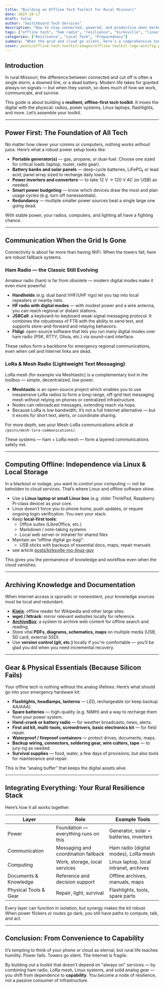 ```yaml
---
title: "Building an Offline Tech Toolkit for Rural Missouri"
date: 2025-10-17
draft: false
author: "Switchboard Tech Services"
description: "How to stay connected, powered, and productive when darkness or outages strike — from ham radios to Linux laptops and flashlights."
tags: ["offline tech", "ham radio", "resilience", "kirksville", "linux", "emergency toolkit"]
categories: ["Resilience", "Local Tech", "Preparedness"]
summary: "When the grid and cloud go silent, here’s a comprehensive toolkit of power, comms, and gear that will still work in rural Missouri."
cover: posts/offline-tech-toolkit/images/offline-toolkit-lego-minifig.png
---
```


## Introduction

In rural Missouri, the difference between connected and cut off is often a single storm, a downed line, or a dead battery. Modern life takes for granted always-on signals — but when they vanish, so does much of how we work, communicate, and survive.

This guide is about building a **resilient, offline-first tech toolkit**. It mixes the digital with the physical: radios, power systems, Linux laptops, flashlights, and more. Let’s assemble your toolkit.

---

## Power First: The Foundation of All Tech

No matter how clever your comms or computers, nothing works without juice. Here’s what a robust power setup looks like:

- **Portable generator(s)** — gas, propane, or dual-fuel. Choose one sized for critical loads (laptop, router, radio gear).  
- **Battery banks and solar panels** — deep-cycle batteries, LiFePO₄ or lead acid; panel array sized to recharge daily loads.  
- **Power inverters and converters** — to take 12 V → 120 V AC (or USB) as needed.  
- **Smart power budgeting** — know which devices draw the most and plan usage cycles (e.g. turn off nonessentials).  
- **Redundancy** — multiple smaller power sources beat a single large one going dead.

With stable power, your radios, computers, and lighting all have a fighting chance.

---

## Communication When the Grid Is Gone

Connectivity is about far more than having WiFi. When the towers fall, here are robust fallback systems.

### Ham Radio — the Classic Still Evolving

Amateur radio (ham) is far from obsolete — modern digital modes make it even more powerful.

- **Handhelds** (e.g. dual band VHF/UHF rigs) let you tap into local repeaters or nearby nets.  
- **HF radio with digital modes** — with modest power and a wire antenna, you can reach regional or distant stations.  
- **JS8Call**: a keyboard-to-keyboard weak-signal messaging protocol. It combines the robustness of FT8 with the ability to send text, and supports store-and-forward and relaying behaviors.  
- **Fldigi**: open-source software that lets you run many digital modes over ham radio (PSK, RTTY, Olivia, etc.) via sound-card interface. 

These radios form a backbone for emergency regional communications, even when cell and Internet links are dead.

### LoRa & Mesh Radio (Lightweight Text Messaging)

LoRa mesh (for example via Meshtastic) is a complementary tool in the toolbox — simple, decentralized, low power.

- **Meshtastic** is an open-source project which enables you to use inexpensive LoRa radios to form a long-range, off-grid text messaging mesh without relying on phones or centralized infrastructure. 
- Nodes can rebroadcast messages, extending reach via hops.
- Because LoRa is low bandwidth, it’s not a full Internet alternative — but it excels for short text, alerts, or coordinate sharing.  

For more depth, see your Mesh-LoRa communications article at `/posts/mesh-lora-communications/`.

These systems — ham + LoRa mesh — form a layered communications safety net.

---

## Computing Offline: Independence via Linux & Local Storage

In a blackout or outage, you want to *control* your computing — not be beholden to cloud services. That’s where Linux and offline software shine.

- Use a **Linux laptop or small Linux box** (e.g. older ThinkPad, Raspberry Pi-class device) as your core.
- Linux doesn’t force you to phone home, push updates, or require ongoing login verification. You own your stack.
- Keep **local-first tools**:
  - Office suites (LibreOffice, etc.)
  - Markdown / note-taking systems
  - Local web server or intranet for shared files
- Maintain an “offline digital go-bag”:
  - USB sticks with backups of essential docs, maps, repair manuals
- see article [posts/kirksville-mo-linux-guy](posts/kirksville-mo-linux-guy)

This gives you the permanence of knowledge and workflow even when the cloud vanishes.

---

## Archiving Knowledge and Documentation

When internet access is sporadic or nonexistent, your knowledge sources must be local and redundant.

- **[Kiwix](https://kiwix.org/en/)**: offline reader for Wikipedia and other large sites.
- **wget / httrack**: mirror relevant websites locally for reference.
- **[ArchiveBox](https://archivebox.io/)**: a system to archive web content for offline search and reading.
- Store vital **PDFs, diagrams, schematics, maps** on multiple media (USB, SD card, external SSD).
- Use **version control (git, etc.)** locally if you're comfortable — you’ll be glad you did when you need incremental recovery.

---

## Gear & Physical Essentials (Because Silicon Fails)

Your offline tech is nothing without the analog lifelines. Here’s what should go into your emergency hardware kit:

- **Flashlights, headlamps, lanterns** — LED, rechargeable (or keep backup AA/AAA).  
- **Spare batteries** — high-quality (e.g. NiMH) and a way to recharge them from your power system.  
- **Hand-crank or battery radio** — for weather broadcasts, news, alerts.  
- **First aid kit, multi-tools, screwdrivers, basic electronics kit** — for field repair.  
- **Waterproof / fireproof containers** — protect drives, documents, maps.  
- **Backup wiring, connectors, soldering gear, wire cutters, tape** — to jury-rig as needed.  
- **Survival supplies** — food, water, a few days of provisions; but also tools for maintenance and repair.

This is the “analog buffer” that keeps the digital assets alive.

---

## Integrating Everything: Your Rural Resilience Stack

Here’s how it all works together:

| Layer | Role | Example Tools |
|---|---|---|
| Power | Foundation — everything runs on this | Generator, solar + batteries, inverters |
| Communication | Messaging and coordination fallback | Ham radio (digital modes), LoRa mesh |
| Computing | Work, storage, local services | Linux laptop, local intranet, archives |
| Documents & Knowledge | Reference and decision support | Offline archives, manuals, maps |
| Physical Tools & Gear | Repair, light, survival | Flashlights, tools, spare parts |

Every layer can function in isolation, but synergy makes the kit robust. When power flickers or routes go dark, you still have paths to compute, talk, and act.

---

## Conclusion: From Convenience to Capability

It’s tempting to think of your phone or cloud as eternal, but rural life teaches humility. Power fails. Towers go silent. The Internet is fragile.

By building out a toolkit that doesn’t depend on "always on" services — by combining ham radio, LoRa mesh, Linux systems, and solid analog gear — you shift from dependence to **capability**. You become a node of resilience, not a passive consumer of infrastructure.

